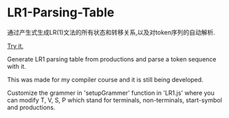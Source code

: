 # LR1-Parsing-Table

通过产生式生成LR(1)文法的所有状态和转移关系,以及对token序列的自动解析.

[Try it.](https://kinoud.github.io/LR1-Parsing-Table/LR1.html)

Generate LR1 parsing table from productions and parse a token sequence with it.

This was made for my compiler course and it is still being developed.

Customize the grammer in 'setupGrammer' function in 'LR1.js' where you can modify T, V, S, P 
which stand for terminals, non-terminals, start-symbol and productions.